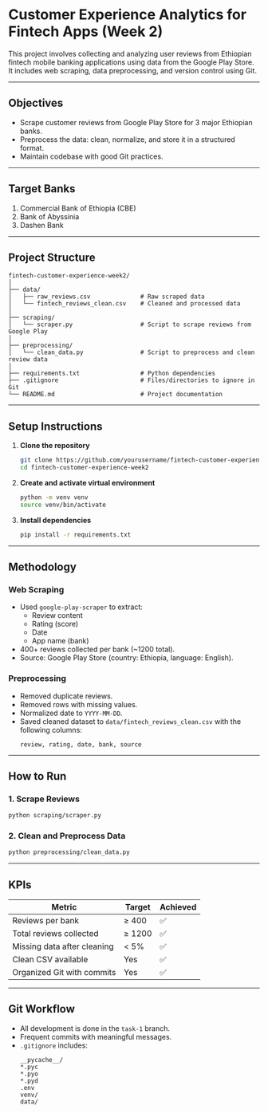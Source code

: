 # Customer Experience Analytics for Fintech Apps (Week 2)

This project involves collecting and analyzing user reviews from Ethiopian fintech mobile banking applications using data from the Google Play Store. It includes web scraping, data preprocessing, and version control using Git.

---

## Objectives

- Scrape customer reviews from Google Play Store for 3 major Ethiopian banks.
- Preprocess the data: clean, normalize, and store it in a structured format.
- Maintain codebase with good Git practices.

---

## Target Banks

1. Commercial Bank of Ethiopia (CBE)
2. Bank of Abyssinia
3. Dashen Bank

---

## Project Structure

```
fintech-customer-experience-week2/
│
├── data/
│   ├── raw_reviews.csv              # Raw scraped data
│   └── fintech_reviews_clean.csv    # Cleaned and processed data
│
├── scraping/
│   └── scraper.py                   # Script to scrape reviews from Google Play
│
├── preprocessing/
│   └── clean_data.py                # Script to preprocess and clean review data
│
├── requirements.txt                 # Python dependencies
├── .gitignore                       # Files/directories to ignore in Git
└── README.md                        # Project documentation
```

---

## Setup Instructions

1. **Clone the repository**
   ```bash
   git clone https://github.com/yourusername/fintech-customer-experience-week2.git
   cd fintech-customer-experience-week2
   ```

2. **Create and activate virtual environment**
   ```bash
   python -m venv venv
   source venv/bin/activate 
   ```

3. **Install dependencies**
   ```bash
   pip install -r requirements.txt
   ```

---

## Methodology

### Web Scraping

- Used `google-play-scraper` to extract:
  - Review content
  - Rating (score)
  - Date
  - App name (bank)
- 400+ reviews collected per bank (~1200 total).
- Source: Google Play Store (country: Ethiopia, language: English).

### Preprocessing

- Removed duplicate reviews.
- Removed rows with missing values.
- Normalized date to `YYYY-MM-DD`.
- Saved cleaned dataset to `data/fintech_reviews_clean.csv` with the following columns:
  ```
  review, rating, date, bank, source
  ```

---

## How to Run

### 1. Scrape Reviews
```bash
python scraping/scraper.py
```

### 2. Clean and Preprocess Data
```bash
python preprocessing/clean_data.py
```

---

## KPIs

| Metric                         | Target       | Achieved |
|-------------------------------|--------------|----------|
| Reviews per bank              | ≥ 400        | ✅        |
| Total reviews collected       | ≥ 1200       | ✅        |
| Missing data after cleaning   | < 5%         | ✅        |
| Clean CSV available           | Yes          | ✅        |
| Organized Git with commits    | Yes          | ✅        |

---

## Git Workflow

- All development is done in the `task-1` branch.
- Frequent commits with meaningful messages.
- `.gitignore` includes:
  ```
  __pycache__/
  *.pyc
  *.pyo
  *.pyd
  .env
  venv/
  data/
  ```
